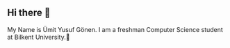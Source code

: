 ## Hi there 👋

My Name is Ümit Yusuf Gönen. 
I am a freshman Computer Science student at Bilkent University.🪼
